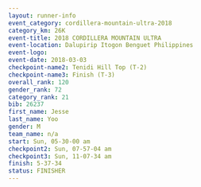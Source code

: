 ```yaml
---
layout: runner-info 
event_category: cordillera-mountain-ultra-2018 
category_km: 26K 
event-title: 2018 CORDILLERA MOUNTAIN ULTRA 
event-location: Dalupirip Itogon Benguet Philippines 
event-logo: 
event-date: 2018-03-03 
checkpoint-name2: Tenidi Hill Top (T-2) 
checkpoint-name3: Finish (T-3) 
overall_rank: 120
gender_rank: 72
category_rank: 21
bib: 26237
first_name: Jesse
last_name: Yoo
gender: M
team_name: n/a
start: Sun, 05-30-00 am
checkpoint2: Sun, 07-57-04 am
checkpoint3: Sun, 11-07-34 am
finish: 5-37-34
status: FINISHER
---
```

